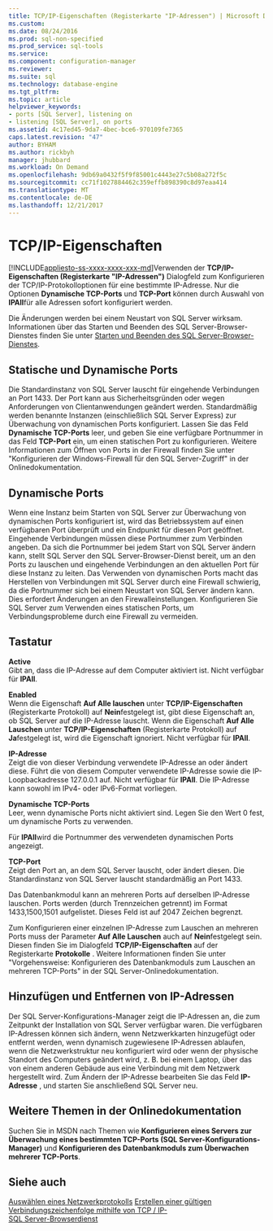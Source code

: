 ```yaml
---
title: TCP/IP-Eigenschaften (Registerkarte "IP-Adressen") | Microsoft Docs
ms.custom: 
ms.date: 08/24/2016
ms.prod: sql-non-specified
ms.prod_service: sql-tools
ms.service: 
ms.component: configuration-manager
ms.reviewer: 
ms.suite: sql
ms.technology: database-engine
ms.tgt_pltfrm: 
ms.topic: article
helpviewer_keywords:
- ports [SQL Server], listening on
- listening [SQL Server], on ports
ms.assetid: 4c17ed45-9da7-4bec-bce6-970109fe7365
caps.latest.revision: "47"
author: BYHAM
ms.author: rickbyh
manager: jhubbard
ms.workload: On Demand
ms.openlocfilehash: 9db69a0432f5f9f85001c4443e27c5b08a272f5c
ms.sourcegitcommit: cc71f1027884462c359effb898390c8d97eaa414
ms.translationtype: MT
ms.contentlocale: de-DE
ms.lasthandoff: 12/21/2017
---
```

# <a name="tcpip-properties-ip-addresses-tab"></a>TCP/IP-Eigenschaften
[!INCLUDE[appliesto-ss-xxxx-xxxx-xxx-md](../../includes/appliesto-ss-xxxx-xxxx-xxx-md.md)]Verwenden der **TCP/IP-Eigenschaften (Registerkarte "IP-Adressen")** Dialogfeld zum Konfigurieren der TCP/IP-Protokolloptionen für eine bestimmte IP-Adresse. Nur die Optionen **Dynamische TCP-Ports** und **TCP-Port** können durch Auswahl von **IPAll**für alle Adressen sofort konfiguriert werden.  
  
 Die Änderungen werden bei einem Neustart von SQL Server wirksam. Informationen über das Starten und Beenden des SQL Server-Browser-Dienstes finden Sie unter [Starten und Beenden des SQL Server-Browser-Dienstes](../../database-engine/configure-windows/start-stop-pause-resume-restart-sql-server-services.md).  
  
## <a name="static-vs-dynamic-ports"></a>Statische und Dynamische Ports  
 Die Standardinstanz von SQL Server lauscht für eingehende Verbindungen an Port 1433. Der Port kann aus Sicherheitsgründen oder wegen Anforderungen von Clientanwendungen geändert werden. Standardmäßig werden benannte Instanzen (einschließlich SQL Server Express) zur Überwachung von dynamischen Ports konfiguriert. Lassen Sie das Feld **Dynamische TCP-Ports** leer, und geben Sie eine verfügbare Portnummer in das Feld **TCP-Port** ein, um einen statischen Port zu konfigurieren. Weitere Informationen zum Öffnen von Ports in der Firewall finden Sie unter "Konfigurieren der Windows-Firewall für den SQL Server-Zugriff" in der Onlinedokumentation.  
  
## <a name="dynamic-ports"></a>Dynamische Ports  
 Wenn eine Instanz beim Starten von SQL Server zur Überwachung von dynamischen Ports konfiguriert ist, wird das Betriebssystem auf einen verfügbaren Port überprüft und ein Endpunkt für diesen Port geöffnet. Eingehende Verbindungen müssen diese Portnummer zum Verbinden angeben. Da sich die Portnummer bei jedem Start von SQL Server ändern kann, stellt SQL Server den SQL Server-Browser-Dienst bereit, um an den Ports zu lauschen und eingehende Verbindungen an den aktuellen Port für diese Instanz zu leiten. Das Verwenden von dynamischen Ports macht das Herstellen von Verbindungen mit SQL Server durch eine Firewall schwierig, da die Portnummer sich bei einem Neustart von SQL Server ändern kann. Dies erfordert Änderungen an den Firewalleinstellungen. Konfigurieren Sie SQL Server zum Verwenden eines statischen Ports, um Verbindungsprobleme durch eine Firewall zu vermeiden.  
  
## <a name="options"></a>Tastatur  
 **Active**  
 Gibt an, dass die IP-Adresse auf dem Computer aktiviert ist. Nicht verfügbar für **IPAll**.  
  
 **Enabled**  
 Wenn die Eigenschaft **Auf Alle lauschen** unter **TCP/IP-Eigenschaften** (Registerkarte Protokoll) auf **Nein**festgelegt ist, gibt diese Eigenschaft an, ob SQL Server auf die IP-Adresse lauscht. Wenn die Eigenschaft **Auf Alle Lauschen** unter **TCP/IP-Eigenschaften** (Registerkarte Protokoll) auf **Ja**festgelegt ist, wird die Eigenschaft ignoriert. Nicht verfügbar für **IPAll**.  
  
 **IP-Adresse**  
 Zeigt die von dieser Verbindung verwendete IP-Adresse an oder ändert diese. Führt die von diesem Computer verwendete IP-Adresse sowie die IP-Loopbackadresse 127.0.0.1 auf. Nicht verfügbar für **IPAll**. Die IP-Adresse kann sowohl im IPv4- oder IPv6-Format vorliegen.  
  
 **Dynamische TCP-Ports**  
 Leer, wenn dynamische Ports nicht aktiviert sind. Legen Sie den Wert 0 fest, um dynamische Ports zu verwenden.  
  
 Für **IPAll**wird die Portnummer des verwendeten dynamischen Ports angezeigt.  
  
 **TCP-Port**  
 Zeigt den Port an, an dem SQL Server lauscht, oder ändert diesen. Die Standardinstanz von SQL Server lauscht standardmäßig an Port 1433.  
  
 Das Datenbankmodul kann an mehreren Ports auf derselben IP-Adresse lauschen. Ports werden (durch Trennzeichen getrennt) im Format 1433,1500,1501 aufgelistet. Dieses Feld ist auf 2047 Zeichen begrenzt.  
  
 Zum Konfigurieren einer einzelnen IP-Adresse zum Lauschen an mehreren Ports muss der Parameter **Auf Alle Lauschen** auch auf **Nein**festgelegt sein. Diesen finden Sie im Dialogfeld **TCP/IP-Eigenschaften** auf der Registerkarte **Protokolle** . Weitere Informationen finden Sie unter "Vorgehensweise: Konfigurieren des Datenbankmoduls zum Lauschen an mehreren TCP-Ports" in der SQL Server-Onlinedokumentation.  
  
## <a name="adding-or-removing-ip-addresses"></a>Hinzufügen und Entfernen von IP-Adressen  
 Der SQL Server-Konfigurations-Manager zeigt die IP-Adressen an, die zum Zeitpunkt der Installation von SQL Server verfügbar waren. Die verfügbaren IP-Adressen können sich ändern, wenn Netzwerkkarten hinzugefügt oder entfernt werden, wenn dynamisch zugewiesene IP-Adressen ablaufen, wenn die Netzwerkstruktur neu konfiguriert wird oder wenn der physische Standort des Computers geändert wird, z. B. bei einem Laptop, über das von einem anderen Gebäude aus eine Verbindung mit dem Netzwerk hergestellt wird. Zum Ändern der IP-Adresse bearbeiten Sie das Feld **IP-Adresse** , und starten Sie anschließend SQL Server neu.  
  
## <a name="additional-topics-in-books-online"></a>Weitere Themen in der Onlinedokumentation  
 Suchen Sie in MSDN nach Themen wie **Konfigurieren eines Servers zur Überwachung eines bestimmten TCP-Ports (SQL Server-Konfigurations-Manager)** und **Konfigurieren des Datenbankmoduls zum Überwachen mehrerer TCP-Ports**.  
  
## <a name="see-also"></a>Siehe auch  
 [Auswählen eines Netzwerkprotokolls](https://msdn.microsoft.com/library/ms187892(v=sql.120).aspx)   
 [Erstellen einer gültigen Verbindungszeichenfolge mithilfe von TCP / IP-](creating-a-valid-connection-string-using-tcp-ip.md)   
 [SQL Server-Browserdienst](https://msdn.microsoft.com/library/ms181087(v=sql.130).aspx)  
  
  
